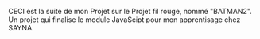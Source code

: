 CECI est la suite de mon Projet sur le Projet fil rouge, nommé "BATMAN2". Un projet qui finalise le module JavaScipt pour mon apprentisage chez SAYNA.
